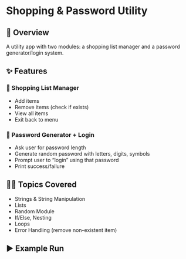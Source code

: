 # Shopping & Password Utility  

## 📌 Overview  
A utility app with two modules: a shopping list manager and a password generator/login system.  

## ✨ Features  
### 🛒 Shopping List Manager  
- Add items  
- Remove items (check if exists)  
- View all items  
- Exit back to menu  

### 🔑 Password Generator + Login  
- Ask user for password length  
- Generate random password with letters, digits, symbols  
- Prompt user to “login” using that password  
- Print success/failure  

## 🧑‍💻 Topics Covered  
- Strings & String Manipulation  
- Lists  
- Random Module  
- If/Else, Nesting  
- Loops  
- Error Handling (remove non-existent item)  

## ▶️ Example Run  
